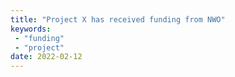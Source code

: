 ```yaml
---
title: "Project X has received funding from NWO"
keywords:
 - "funding"
 - "project"
date: 2022-02-12
---
```

